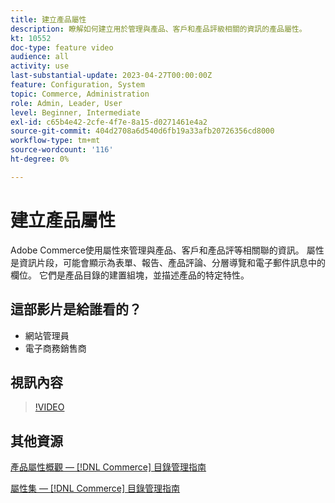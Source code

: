 ```yaml
---
title: 建立產品屬性
description: 瞭解如何建立用於管理與產品、客戶和產品評級相關的資訊的產品屬性。
kt: 10552
doc-type: feature video
audience: all
activity: use
last-substantial-update: 2023-04-27T00:00:00Z
feature: Configuration, System
topic: Commerce, Administration
role: Admin, Leader, User
level: Beginner, Intermediate
exl-id: c65b4e42-2cfe-4f7e-8a15-d0271461e4a2
source-git-commit: 404d2708a6d540d6fb19a33afb20726356cd8000
workflow-type: tm+mt
source-wordcount: '116'
ht-degree: 0%

---
```


# 建立產品屬性

Adobe Commerce使用屬性來管理與產品、客戶和產品評等相關聯的資訊。 屬性是資訊片段，可能會顯示為表單、報告、產品評論、分層導覽和電子郵件訊息中的欄位。 它們是產品目錄的建置組塊，並描述產品的特定特性。

## 這部影片是給誰看的？

- 網站管理員
- 電子商務銷售商

## 視訊內容

>[!VIDEO](https://video.tv.adobe.com/v/343749?quality=12&learn=on)

## 其他資源

[產品屬性概觀 —  [!DNL Commerce] 目錄管理指南](https://experienceleague.adobe.com/docs/commerce-admin/catalog/product-attributes/product-attributes.html)

[屬性集 —  [!DNL Commerce] 目錄管理指南](https://experienceleague.adobe.com/docs/commerce-admin/catalog/product-attributes/create/attribute-sets.html)
